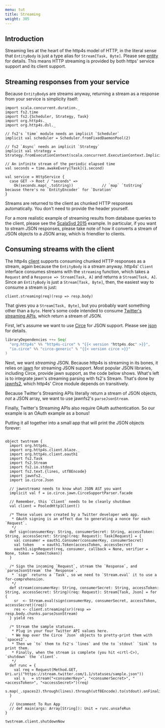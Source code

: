 ```yaml
---
menu: tut
title: Streaming
weight: 305
---
```


## Introduction

Streaming lies at the heart of the http4s model of HTTP, in the literal sense that `EntityBody`
is just a type alias for `Stream[Task, Byte]`. Please see [entity] for details. This means
HTTP streaming is provided by both https' service support and its client support.

## Streaming responses from your service

Because `EntityBody`s are streams anyway, returning a stream as a response from your service is
simplicity itself:

```tut:book
import scala.concurrent.duration._
import fs2.time
import fs2.{Scheduler, Strategy, Task}
import org.http4s._
import org.http4s.dsl._

// fs2's `time` module needs an implicit `Scheduler`
implicit val scheduler = Scheduler.fromFixedDaemonPool(2)

// fs2 `Async` needs an implicit `Strategy`
implicit val strategy = Strategy.fromExecutionContext(scala.concurrent.ExecutionContext.Implicits.global)

// An infinite stream of the periodic elapsed time
val seconds = time.awakeEvery[Task](1.second)

val service = HttpService {
  case GET -> Root / "seconds" =>
    Ok(seconds.map(_.toString))             // `map` `toString` because there's no `EntityEncoder` for `Duration`
}
```

Streams are returned to the client as chunked HTTP responses automatically. You don't need to provide the header yourself.

For a more realistic example of streaming results from database queries to the client, please see the
[ScalaSyd 2015] example. In particular, if you want to stream JSON responses, please take note of how
it converts a stream of JSON objects to a JSON array, which is friendlier to clients.

## Consuming streams with the client

The http4s [client] supports consuming chunked HTTP responses as a stream, again because the
`EntityBody` is a stream anyway. http4s' `Client` interface consumes streams with the `streaming`
function, which takes a `Request` and a `Response => Stream[Task, A]` and returns a
`Stream[Task, A]`. Since an `EntityBody` is just a `Stream[Task, Byte]`, then, the easiest way
to consume a stream is just:

```tut:fail
client.streaming(req)(resp => resp.body)
```

That gives you a `Stream[Task, Byte]`, but you probably want something other than a `Byte`.
Here's some code intended to consume [Twitter's streaming APIs], which return a stream of JSON.

First, let's assume we want to use [Circe] for JSON support. Please see [json] for details.

```scala
libraryDependencies ++= Seq(
  "org.http4s" %% "http4s-circe" % "{{< version "http4s.doc" >}}",
  "io.circe" %% "circe-generic" % "{{< version circe >}}"
)
```

Next, we want _streaming_ JSON. Because http4s is streaming in its bones, it relies on [jawn] for
streaming JSON support. Most popular JSON libraries, including Circe, provide jawn support, as
the code below shows. What's left is to integrate jawn's streaming parsing with fs2's Stream.
That's done by [jawnfs2], which http4s' Circe module depends on transitively.

Because Twitter's Streaming APIs literally return a stream of JSON objects, _not_ a JSON array,
we want to use jawnfs2's `parseJsonStream`.

Finally, Twitter's Streaming APIs also require OAuth authentication. So our example is an OAuth
example as a bonus!

Putting it all together into a small app that will print the JSON objects forever:

```tut:book

object twstream {
  import org.http4s._
  import org.http4s.client.blaze._
  import org.http4s.client.oauth1
  import fs2.Task
  import fs2.Stream
  import fs2.io.stdout
  import fs2.text.{lines, utf8Encode}
  import jawnfs2._
  import io.circe.Json

  // jawnstreamz needs to know what JSON AST you want
  implicit val f = io.circe.jawn.CirceSupportParser.facade

  // Remember, this `Client` needs to be cleanly shutdown
  val client = PooledHttp1Client()

  /* These values are created by a Twitter developer web app.
   * OAuth signing is an effect due to generating a nonce for each `Request`.
   */
  def sign(consumerKey: String, consumerSecret: String, accessToken: String, accessSecret: String)(req: Request): Task[Request] = {
    val consumer = oauth1.Consumer(consumerKey, consumerSecret)
    val token    = oauth1.Token(accessToken, accessSecret)
    oauth1.signRequest(req, consumer, callback = None, verifier = None, token = Some(token))
  }

  /* Sign the incoming `Request`, stream the `Response`, and `parseJsonStream` the `Response`.
   * `sign` returns a `Task`, so we need to `Stream.eval` it to use a for-comprehension.
   */
  def stream(consumerKey: String, consumerSecret: String, accessToken: String, accessSecret: String)(req: Request): Stream[Task, Json] = for {
    sr  <- Stream.eval(sign(consumerKey, consumerSecret, accessToken, accessSecret)(req))
    res <- client.streaming(sr)(resp => resp.body.chunks.parseJsonStream)
  } yield res

  /* Stream the sample statuses.
   * Plug in your four Twitter API values here.
   * We map over the Circe `Json` objects to pretty-print them with `spaces2`.
   * Then we `to` them to fs2's `lines` and the to `stdout` `Sink` to print them.
   * Finally, when the stream is complete (you hit <crtl-C>), `shutdown` the `client`.
   */
  def runc = {
    val req = Request(Method.GET, Uri.uri("https://stream.twitter.com/1.1/statuses/sample.json"))
    val s   = stream("<consumerKey>", "<consumerSecret>", "<accessToken>", "<accessSecret>")(req)
    s.map(_.spaces2).through(lines).through(utf8Encode).to(stdout).onFinalize(client.shutdown).run
  }
  
  // Uncomment To Run App
  // def main(args: Array[String]): Unit = runc.unsafeRun 
}
```

```tut:book:invisible
twstream.client.shutdownNow
```

[client]: ../client
[entity]: ../entity
[ScalaSyd 2015]: https://bitbucket.org/da_terry/scalasyd-doobie-http4s
[json]: ../json
[jawn]: https://github.com/non/jawn
[jawnfs2]: https://github.com/rossabaker/jawn-fs2
[Twitter's streaming APIs]: https://dev.twitter.com/streaming/overview
[circe]: https://circe.github.io/circe/
